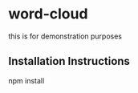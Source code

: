 # word-cloud
this is for demonstration purposes


Installation Instructions
-------------------------

npm install

	